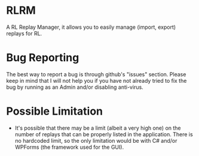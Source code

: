 # RLRM
A RL Replay Manager, it allows you to easily manage (import, export) replays for RL.

# Bug Reporting
The best way to report a bug is through github's "issues" section. 
Please keep in mind that I will not help you if you have not already tried to fix the bug by running as an Admin and/or disabling anti-virus.

# Possible Limitation
- It's possible that there may be a limit (albeit a very high one) on the number of replays that can be properly listed in the application. There is no hardcoded limit, so the only limitation would be with C# and/or WPForms (the framework used for the GUI).
